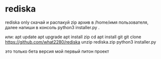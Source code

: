# rediska
rediska only
скачай и распакуй zip архив в /home/имя пользователя,
далее напиши в консоль python3 installer.py .

или:
apt update 
apt upgrade
apt install zip
cd
apt install git
git clone https://github.com/what2280/rediska
unzip rediska.zip
python3 installer.py

это только бета версия мой первый питон проект
